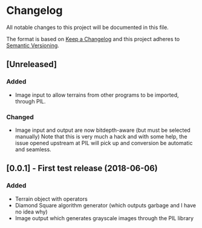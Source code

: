 # Changelog
All notable changes to this project will be documented in this file.

The format is based on [Keep a Changelog](http://keepachangelog.com/en/1.0.0/)
and this project adheres to [Semantic Versioning](http://semver.org/spec/v2.0.0.html).

## [Unreleased]

### Added

- Image input to allow terrains from other programs to be imported, through PIL.

### Changed

- Image input and output are now bitdepth-aware (but must be selected manually)
 Note that this is very much a hack and with some help, the issue opened upstream at PIL
 will pick up and conversion be automatic and seamless.

## [0.0.1] - First test release (2018-06-06)

### Added

- Terrain object with operators
- Diamond Square algorithm generator (which outputs garbage and I have no idea why)
- Image output which generates grayscale images through the PIL library
